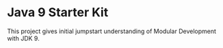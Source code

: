 # Java 9 Starter Kit
This project gives initial jumpstart understanding of Modular Development with JDK 9.

